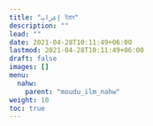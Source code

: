 ```yaml
---
title: "إعراب ইরাব"
description: ""
lead: ""
date: 2021-04-28T10:11:49+06:00
lastmod: 2021-04-28T10:11:49+06:00
draft: false
images: []
menu: 
  nahw:
    parent: "moudu_ilm_nahw"
weight: 10
toc: true
---
```


